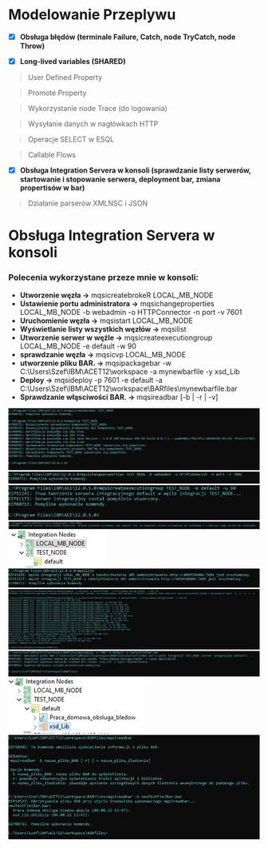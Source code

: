 # Modelowanie Przeplywu

- [x] **Obsługa błędów (terminale Failure, Catch, node TryCatch, node Throw)**

- [x] **Long-lived variables (SHARED)**

>User Defined Property

>Promote Property

>Wykorzystanie node Trace (do logowania)

>Wysyłanie danych w nagłówkach HTTP

>Operacje SELECT w ESQL

>Callable Flows
   
- [x] **Obsługa Integration Servera w konsoli (sprawdzanie listy serwerów, startowanie i stopowanie serwera, deployment bar, zmiana   propertisów w bar)**

>Działanie parserów XMLNSC i JSON

# Obsługa Integration Servera w konsoli

### **Polecenia wykorzystane przeze mnie w konsoli:**
 - **Utworzenie węzła ->** mqsicreatebrokeR LOCAL_MB_NODE
  - **Ustawienie portu administratora ->**  mqsichangeproperties LOCAL_MB_NODE -b webadmin -o HTTPConnector -n port -v 7601
  - **Uruchomienie węzła ->**  mqsistart LOCAL_MB_NODE
  -  **Wyświetlanie listy wszystkich węzłów ->**  mqsilist
  - **Utworzenie serwer w węźle ->** mqsicreateexecutiongroup LOCAL_MB_NODE -e default -w 90
  -  **sprawdzanie węzła ->** mqsicvp LOCAL_MB_NODE
  -  **utworzenie pliku BAR. ->** mqsipackagebar -w C:\Users\Szef\IBM\ACET12\workspace -a mynewbarfile -y xsd_Lib
  - **Deploy ->** mqsideploy -p 7601 -e default -a C:\Users\Szef\IBM\ACET12\workspace\BARfiles\mynewbarfile.bar
  - **Sprawdzanie włąsciwości BAR. ->** mqsireadbar [-b  | -r  | -v] 

![](ss_console/ss_2.JPG)
![](ss_console/ss_3.JPG)
![](ss_console/ss_4.JPG)
![](ss_console/ss_5.JPG)
![](ss_console/ss_6.JPG)
![](ss_console/ss_7.JPG)
![](ss_console/ss_8.JPG)
![](ss_console/ss_9.JPG)
![](ss_console/ss_10.JPG)
![](ss_console/ss_11.JPG)
